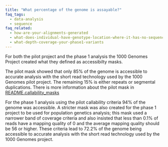 ```yaml
---
title: "What percentage of the genome is assayable?"
faq_tags:
  - data-analysis
  - sequence
faq_related:
  - how-are-your-alignments-generated
  - what-does-individual-have-genotype-location-where-it-has-no-sequence-coverage
  - what-depth-coverage-your-phase1-variants
---
```

                    
For both the pilot project and the phase 1 analysis the 1000 Genomes Project created what they defined as accessibilty masks.

The pilot mask showed that only 85% of the genome is accessible to accurate analysis with the short read technology used by the 1000 Genomes pilot project. The remaining 15% is either repeats or segmental duplications. There is more information about the pilot mask in [README.callability_masks](ftp://ftp.1000genomes.ebi.ac.uk/vol1/ftp/pilot_data/release/2010_03/pilot1/supporting/README_callability_masks)

For the phase 1 analysis using the pilot callability criteria 94% of the genome was accessible. A stricter mask was also created for the phase 1 project to be used for population genetics analysis; this mask used a narrower band of coverage criteria and also insisted that less than 0.1% of reads have a mapping quality of 0 and the average mapping quality should be 56 or higher. These criteria lead to 72.2% of the genome being accessible to accurate analysis with the short read technology used by the 1000 Genomes project.
